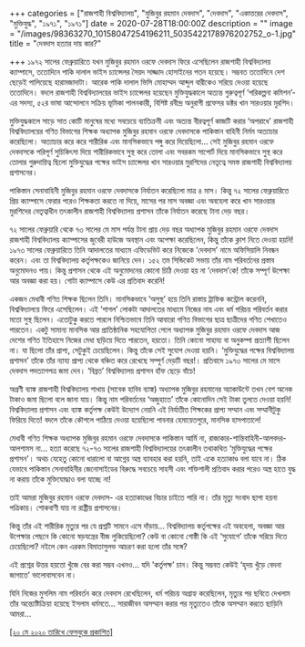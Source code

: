 +++
categories = ["রাজশাহী বিশ্ববিদ্যালয়", "মুজিবুর রহমান দেবদাস", "দেবদাস", "একাত্তরের দেবদাস", "মুক্তিযুদ্ধ", "১৯৭১", "১৯৭১"]
date = 2020-07-28T18:00:00Z
description = ""
image = "/images/98363270_10158047254196211_5035422178976202752_o-1.jpg"
title = "দেবদাস হত্যার দায় কার?"

+++
১৯৭২ সালের ফেব্রুয়ারিতে যখন মুজিবুর রহমান ওরফে দেবদাস ফিরে এসেছিলেন রাজশাহী বিশ্ববিদ্যালয় ক্যাম্পাসে, ততোদিনে পাকি দালাল ভাইস চ্যান্সেলর সৈয়দ সাজ্জাদ হোসাইনের পতন হয়েছে। সম্ভবত ততোদিনে দেশ ছেড়েই পালিয়েছে হারামজাদাটা। আরেক পাকি দালাল ভিসি মোহাম্মদ আব্দুল বারীকেও সরিয়ে দেওয়া হয়েছে ততোদিনে। বদলে রাজশাহী বিশ্ববিদ্যালয়ের ভাইস চ্যান্সেলর হয়েছেন মুক্তিযুদ্ধকালে অত্যন্ত গুরুত্বপূর্ণ ‘পরিকল্পনা কমিশন’-এর সদস্য, ৫২র ভাষা আন্দোলনে সক্রিয় ভূমিকা পালনকারী, বিশিষ্ট রবীন্দ্র অনুরাগী প্রফেসর ডক্টর খান সারওয়ার মুরশিদ।  
  
মুক্তিযুদ্ধকালে সাড়ে সাত কোটি মানুষের মধ্যে সবচেয়ে ব্যাতিক্রমী এবং অত্যন্ত বীরত্বপূর্ণ কাজটি করার ‘অপরাধে’ রাজশাহী বিশ্ববিদ্যালয়ের গণিত বিভাগের শিক্ষক অধ্যাপক মুজিবুর রহমান ওরফে দেবদাসকে পাকিস্তান বাহিনী নির্মম অত্যাচার করেছিলো। অত্যাচার করে করে শারীরিক এবং মানসিকভাবে পঙ্গু করে দিয়েছিলো... সেই মুজিবুর রহমান ওরফে দেবদাসকে পরিপূর্ণ সুচিকিৎসা দিয়ে শারীরিকভাবে সুস্থ করে তোলা এবং সবরকম সাপোর্ট দিয়ে মানসিকভাবে সুস্থ করে তোলার গুরুদায়িত্ব ছিলো মুক্তিযুদ্ধের পক্ষের ভাইস চ্যান্সেলর খান সারওয়ার মুরশিদের নেতৃত্বে সমস্ত রাজশাহী বিশ্ববিদ্যালয় প্রশাসনের।  
  
পাকিস্তান সেনাবাহিনী মুজিবুর রহমান ওরফে দেবদাসকে নির্যাতন করেছিলো মাত্র ৪ মাস। কিন্তু ৭২ সালের ফেব্রুয়ারিতে প্রিয় ক্যাম্পাসে ফেরার পরেও শিক্ষকতা করতে না দিয়ে, মাসের পর মাস অবজ্ঞা এবং অবহেলা করে খান সারওয়ার মুরশিদের নেতৃত্বাধীন তৎকালীন রাজশাহী বিশ্ববিদ্যালয় প্রশাসন তাঁকে নির্যাতন করেছে টানা দেড় বছর।  
  
৭২ সালের ফেব্রুয়ারি থেকে ৭৩ সালের মে মাস পর্যন্ত টানা প্রায় দেড় বছর অধ্যাপক মুজিবুর রহমান ওরফে দেবদাস রাজশাহী বিশ্ববিদ্যালয় ক্যাম্পাসের জুবেরী হাউজে অবস্থান এবং অপেক্ষা করেছিলেন, কিন্তু তাঁকে ক্লাশ নিতে দেওয়া হয়নি! ১৯৭৩ সালের ফেব্রুয়ারিতে তিনি আদালতের মাধ্যমে এফিডেভিট করে নিজেকে ‘দেবদাস’ নামে অফিসিয়ালি নিবন্ধন করেন। এবং তা বিশ্ববিদ্যালয় কর্তৃপক্ষকেও জানিয়ে দেন। ১৫২ তম সিন্ডিকেট সভায় তাঁর নাম পরিবর্তনের প্রস্তাব অনুমোদনও পায়। কিন্তু প্রশাসন থেকে এই অনুমোদনের কোনো চিঠি দেওয়া হয় না ‘দেবদাস’কে! তাঁকে সম্পূর্ণ উপেক্ষা আর অবজ্ঞা করা হয়। গোটা ক্যাম্পাসে কেউ এর প্রতিবাদ করেনি!  
  
একজন মেধাবী গণিত শিক্ষক ছিলেন তিনি। মানসিকভাবে ’অসুস্থ’ হয়ে তিনি রাস্তায় ট্রাফিক কন্ট্রোল করেননি, বিশ্ববিদ্যালয়ে ফিরে এসেছিলেন। এই ‘পাগল’ লোকটা আদালতের মাধ্যমে নিজের নাম এবং ধর্ম পরিচয় পরিবর্তন করার মতো সুস্থ ছিলেন। এতোটুকু করতে পারলে নিশ্চিতভাবে তিনি আবারো গণিত বিভাগের ছাত্র ছাত্রীদের গণিত শেখাতেও পারতেন। একটু সামান্য মানসিক আর প্রাতিষ্ঠানিক সহযোগিতা পেলে অধ্যাপক মুজিবুর রহমান ওরফে দেবদাস আজ দেশের গণিত ইতিহাসে নিজের মেধা ছড়িয়ে দিতে পারতেন, হয়তো। তিনি কোনো সাহায্য বা অনুকম্পা প্রত্যাশী ছিলেন না। যা ছিলো তাঁর প্রাপ্য, সেটুকুই চেয়েছিলেন। কিন্তু তাঁকে সেই সুযোগ দেওয়া হয়নি। ‘মুক্তিযুদ্ধের পক্ষের বিশ্ববিদ্যালয় প্রশাসন’ তাঁকে তাঁর ন্যায্য প্রাপ্য থেকে বঞ্চিত করে রেখেছে সম্পূর্ণ দেড়টি বছর!। প্রতিবাদে ১৯৭৩ সালের মে মাসে দেবদাস পদত্যাগপত্র জমা দেন। ‘বিব্রত’ বিশ্ববিদ্যালয় প্রশাসন হাঁফ ছেড়ে বাঁচে!  
  
অগ্রণী ব্যাঙ্ক রাজশাহী বিশ্ববিদ্যালয় শাখায় (সাবেক হাবিব ব্যাঙ্ক) অধ্যাপক মুজিবুর রহমানের অ্যাকাউন্টে তখন বেশ অনেক টাকাও জমা ছিলো বলে জানা যায়। কিন্তু নাম পরিবর্তনের ‘অজুহাতে’ তাঁকে কোনোদিন সেই টাকা তুলতে দেওয়া হয়নি! বিশ্ববিদ্যালয় প্রশাসন এবং ব্যাঙ্ক কর্তৃপক্ষ কেউই উদ্যোগ নেয়নি এই নির্যাতীত শিক্ষকের প্রাপ্য সম্মান এবং সম্মানীটুকু ফিরিয়ে দিতে! বদলে তাঁকে কৌশলে পাঠিয়ে দেওয়া হয়েছিলো পাবনার হেমায়েতপুরে, মানসিক হাসপাতালে!  
  
মেধাবী গণিত শিক্ষক অধ্যাপক মুজিবুর রহমান ওরফে দেবদাসকে পাকিস্তান আর্মি না, রাজাকার-শান্তিবাহিনী-আলবদর-আলশামস না... হত্যা করেছে ৭২-৭৩ সালের রাজশাহী বিশ্ববিদ্যালয়ের তৎকালীন তথাকথিত ‘মুক্তিযুদ্ধের পক্ষের প্রশাসন’। অথচ যেহেতু কোনো ধারালো বা আগ্নেয় অস্ত্র ব্যাবহার করা হয়নি, তাই একে হত্যাকাণ্ড বলা যাবে না। ঠিক যেভাবে পাকিস্তান সেনাবাহিনীর জেনোসাইডের বিরুদ্ধে সবচেয়ে সাহসী এবং শক্তিশালী প্রতিবাদ করার পরেও অস্ত্র হাতে যুদ্ধ না করায় তাঁকে মুক্তিযোদ্ধাও বলা যাচ্ছে না!  
  
তাই আমরা মুজিবুর রহমান ওরফে দেবদাস- এর হত্যাকাণ্ডের বিচার চাইতে পারি না। তাঁর মৃত্যু সংবাদ ছাপা হয়না পত্রিকায়। শোকবাণী যায় না রাষ্ট্রীয় প্রশাসনের।  
  
কিন্তু তাঁর এই শারীরিক মৃত্যুর পর যে প্রশ্নটি সামনে এসে দাঁড়ায়... বিশ্ববিদ্যালয় কর্তৃপক্ষের এই অবহেলা, অবজ্ঞা আর উপেক্ষার পেছনে কি কোনো ষড়যন্ত্রের বীজ লুকিয়েছিলো? কেউ বা কোনো গোষ্ঠী কি এই ‘সুযোগে’ তাঁকে সরিয়ে দিতে চেয়েছিলো? নইলে কেন এরকম বিমাতাসুলভ আচরণ করা হলো তাঁর সঙ্গে?  
  
এই প্রশ্নের উত্তর হয়তো খুঁজে বের করা সম্ভব এখনও... যদি ’কর্তৃপক্ষ’ চান। কিন্তু সম্ভবত কেউই ‘হৃদয় খুঁড়ে বেদনা জাগাতে’ ভালোবাসবেন না।  
  
যিনি নিজের মুসলিম নাম পরিবর্তন করে দেবদাস রেখেছিলেন, ধর্ম পরিচয় অগ্রাহ্য করেছিলেন, মৃত্যুর পর ছবিতে দেখলাম তাঁর অন্ত্যেষ্টিক্রিয়া হয়েছে ইসলাম ধর্মমতে... সারাজীবন অসম্মান করার পর মৃত্যুতেও তাঁকে অসম্মান করতে ছাড়িনি আমরা...

[\[২০ মে ২০২০ তারিখে ফেসবুকে প্রকাশিত\]](https://www.facebook.com/photo.php?fbid=10158047254191211&set=a.10158047253911211&type=3&theater)
